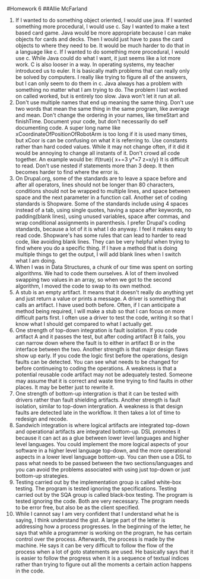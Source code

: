 #Homework 6
##Allie McFarland

1. If I wanted to do something object oriented, I would use java. If I wanted something more procedural, I would use c. Say I wanted to make a text based card game. Java would be more appropriate because I can make objects for cards and decks. Then I would just have to pass the card objects to where they need to be. It would be much harder to do that in a language like c.  If I wanted to do something more procedural, I would use c. While Java could do what I want, it just seems like a lot more work. C is also looser in a way. In operating systems, my teacher introduced us to euler. It is basically math problems that can really only be solved by computers. I really like trying to figure all of the answers, but I can only seem to do them in c. Java always has a problem with something no matter what I am trying to do. The problem I last worked on called worked, but is entirely too slow. Java won't let it run at all.
2. Don't use multiple names that end up meaning the same thing. Don't use two words that mean the same thing in the same program, like average and mean. Don't change the ordering in your names, like timeStart and finishTime. Document your code, but don't necessarily do self documenting code. A super long name like xCoordinateOfPositionOfRobotArm is too long if it is used many times, but xCoor is can be confusing on what it is referring to. Use constants rather than hard coded values. While it may not change often, if it did it would be annoying to change all instants of it. Don't crowd all code together. An example would be:
if(true){
x+=3
y*=7
z=x/y}
It is difficult to read. Don't use nested if statements more than 3 deep. It then becomes harder to find where the error is.
3. On Drupal.org, some of the standards are to leave a space before and after all operators, lines should not be longer than 80 characters, conditions should not be wrapped to multiple lines, and space between space and the next parameter in a function call. Another set of coding standards is Shopware. Some of the standards include using 4 spaces instead of a tab, using single quotes, having a space after keywords, no padding(blank lines), using unused variables, space after commas, and wrap conditional assignments in parenthesis. I prefer Drupal's coding standards, because a lot of it is what I do anyway. I feel it makes easy to read code. Shopware's has some rules that can lead to harder to read code, like avoiding blank lines. They can be very helpful when trying to find where you do a specific thing. If I have a method that is doing multiple things to get the output, I will add blank lines when I switch what I am doing.
4. When I was in Data Structures, a chunk of our time was spent on sorting algorithms. We had to code them ourselves. A lot of them involved swapping two values in an array, so when we got to the second algorithm, I moved the code to swap to its own method.
5. A stub is an empty artifact. It means that it doesn't really do anything yet and just return a value or prints a message. A driver is something that calls an artifact. I have used both before. Often, if I can anticipate a method being required, I will make a stub so that I can focus on more difficult parts first. I often use a driver to test the code, writing it so that I know what I should get compared to what I actually get.
6. One strength of top-down integration is fault isolation. If you code artifact A and it passes the test, but after coding artifact B it fails, you can narrow down where the fault is to either in artifact B or in the interface between the two. Another strength is that major design flaws show up early. If you code the logic first before the operations, design faults can be detected. You can see what needs to be changed for before continueing to coding the operations. A weakness is that a potential reusable code artifact may not be adequately tested. Someone may assume that it is correct and waste time trying to find faults in other places. It may be better just to rewrite it.
7. One strength of bottom-up intergration is that it can be tested with drivers rather than fault shielding artifacts. Another strength is fault isolation, similar to top-down intergration. A weakness is that design faults are detected late in the workflow. It then takes a lot of time to redesign and recode. 
8. Sandwich integration is where logical artifacts are integrated top-down and operational artifacts are integrated bottom-up. DSL promotes it because it can act as a glue between lower level languages and higher level languages. You could implement the more logical aspects of your software in a higher level language top-down, and the more operational aspects in a lower level language bottom-up. You can then use a DSL to pass what needs to be passed between the two sections/languages and you can avoid the problems associated with using just top-down or just bottom-up strategies.
9. Testing carried out by the implementation group is called white-box testing. The program is tested ignoring the specifications. Testing carried out by the SQA group is called black-box testing. The program is tested ignoring the code. Both are very necessary. The program needs to be error free, but also be as the client specified.
10. While I cannot say I am very confident that I understand what he is saying, I think understand the gist. A large part of the letter is addressing how a process progresses. In the beginning of the letter, he says that while a programmer is working on the program, he has certain control over the process. Afterwards, the process is made by the machine. He says it can be very difficult to follow the flow of the process when a lot of goto statements are used. He basically says that it is easier to follow the progress when it is a sequence of textual indices rather than trying to figure out all the moments a certain action happens in the code. 